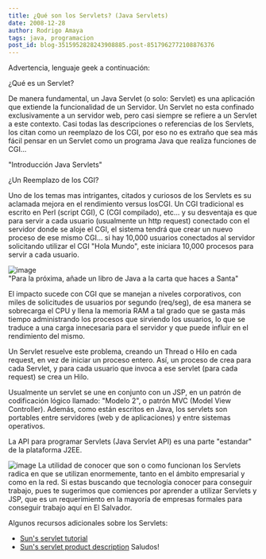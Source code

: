 ```yaml
---
title: ¿Qué son los Servlets? (Java Servlets)
date: 2008-12-28
author: Rodrigo Amaya
tags: java, programacion
post_id: blog-3515952828243908885.post-8517962772108876376
---
```


Advertencia, lenguaje geek a continuación:

¿Qué es un Servlet?

De manera fundamental, un Java Servlet (o solo: Servlet) es una aplicación que extiende la funcionalidad de un Servidor. Un Servlet no esta confinado exclusivamente a un servidor web, pero casi siempre se refiere a un Servlet a este contexto. Casi todas las descripciones o referencias de los Servlets, los citan como un reemplazo de los CGI, por eso no es extraño que sea más fácil pensar en un Servlet como un programa Java que realiza funciones de CGI...

"Introducción Java Servlets"

¿Un Reemplazo de los CGI?

Uno de los temas mas intrigantes, citados y curiosos de los Servlets es su aclamada mejora en el rendimiento versus losCGI. Un CGI tradicional es escrito en Perl (script CGI), C (CGI compilado), etc... y su desventaja es que para servir a cada usuario (usualmente un http request) conectado con el servidor donde se aloje el CGI, el sistema tendrá que crear un nuevo proceso de ese mismo CGI... si hay 10,000 usuarios conectados al servidor solicitando utilizar el CGI "Hola Mundo", este iniciara 10,000 procesos para servir a cada usuario.

![image](https://4.bp.blogspot.com/_ayvorITawE4/SVenYuEEpeI/AAAAAAAAB1I/mph7ettKGKU/s320/javaservletur2.jpg)    
"Para la próxima, añade un
libro de Java a la carta que haces a Santa"

El impacto sucede con CGI que se manejan a niveles corporativos, con miles de solicitudes de usuarios por segundo (req/seg), de esa manera se sobrecarga el CPU y llena la memoria RAM a tal grado que se gasta más tiempo administrando los procesos que sirviendo los usuarios, lo que se traduce a una carga innecesaria para el servidor y que puede influir en el rendimiento del mismo.

Un Servlet resuelve este problema, creando un Thread o Hilo en cada request, en vez de iniciar un proceso entero. Así, un proceso de crea para cada Servlet, y para cada usuario que invoca a ese servlet (para cada request) se crea un Hilo.

Usualmente un servlet se une en conjunto con un JSP, en un patrón de codificación lógico llamado: "Modelo 2", o patrón MVC (Model View Controller). Además, como están escritos en Java, los servlets son portables entre servidores (web y de aplicaciones) y entre sistemas operativos.

La API para programar Servlets (Java Servlet API) es una parte "estandar" de la plataforma J2EE.

![image](https://4.bp.blogspot.com/_ayvorITawE4/SVek339_MMI/AAAAAAAAB1A/Vg69jkGx0-8/s320/Wave.png)    La utilidad de
conocer que son o como funcionan los Servlets radica en que se utilizan enormemente, tanto en el ámbito empresarial y como en la red. Si estas buscando que tecnología conocer para conseguir trabajo, pues te sugerimos que comiences por aprender a utilizar Servlets y JSP, que es un requerimiento en la mayoría de empresas formales para conseguir trabajo aquí en El Salvador.

Algunos recursos adicionales sobre los Servlets:

- [Sun's servlet tutorial](https://java.sun.com/j2ee/tutorial/1_3-fcs/doc/Servlets.html)
- [Sun's servlet product description](https://java.sun.com/products/servlet)
Saludos!